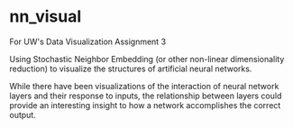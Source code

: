 # nn_visual
For UW's Data Visualization Assignment 3

Using Stochastic Neighbor Embedding (or other non-linear dimensionality reduction) to visualize the structures of artificial neural networks.

While there have been visualizations of the interaction of neural network layers and their response to inputs, the relationship between layers could provide an interesting insight to how a network accomplishes the correct output.
